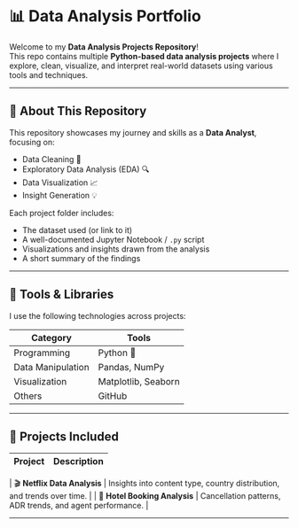 # 📊 Data Analysis Portfolio

Welcome to my **Data Analysis Projects Repository**!  
This repo contains multiple **Python-based data analysis projects** where I explore, clean, visualize, and interpret real-world datasets using various tools and techniques.

---

## 🧠 About This Repository
This repository showcases my journey and skills as a **Data Analyst**, focusing on:
- Data Cleaning 🧹  
- Exploratory Data Analysis (EDA) 🔍  
- Data Visualization 📈  
- Insight Generation 💡  

Each project folder includes:
- The dataset used (or link to it)
- A well-documented Jupyter Notebook / `.py` script
- Visualizations and insights drawn from the analysis
- A short summary of the findings

---

## 🧰 Tools & Libraries
I use the following technologies across projects:

| Category | Tools |
|-----------|--------|
| Programming | Python 🐍 |
| Data Manipulation | Pandas, NumPy |
| Visualization | Matplotlib, Seaborn |
| Others | GitHub |

---

## 📂 Projects Included

| Project | Description |
|----------|--------------|

| 🎬 **Netflix Data Analysis** | Insights into content type, country distribution, and trends over time. |
| 🏨 **Hotel Booking Analysis** | Cancellation patterns, ADR trends, and agent performance. |

---
